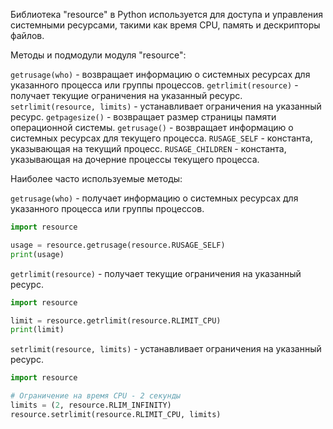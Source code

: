 Библиотека "resource" в Python используется для доступа и управления системными ресурсами, такими как время CPU, память и дескрипторы файлов.

Методы и подмодули модуля "resource":

`getrusage(who)` - возвращает информацию о системных ресурсах для указанного процесса или группы процессов.
`getrlimit(resource)` - получает текущие ограничения на указанный ресурс.
`setrlimit(resource, limits)` - устанавливает ограничения на указанный ресурс.
`getpagesize()` - возвращает размер страницы памяти операционной системы.
`getrusage()` - возвращает информацию о системных ресурсах для текущего процесса.
`RUSAGE_SELF` - константа, указывающая на текущий процесс.
`RUSAGE_CHILDREN` - константа, указывающая на дочерние процессы текущего процесса.

Наиболее часто используемые методы:

`getrusage(who)` - получает информацию о системных ресурсах для указанного процесса или группы процессов.

```python
import resource

usage = resource.getrusage(resource.RUSAGE_SELF)
print(usage)
```

`getrlimit(resource)` - получает текущие ограничения на указанный ресурс.

```python
import resource

limit = resource.getrlimit(resource.RLIMIT_CPU)
print(limit)
```

`setrlimit(resource, limits)` - устанавливает ограничения на указанный ресурс.

```python
import resource

# Ограничение на время CPU - 2 секунды
limits = (2, resource.RLIM_INFINITY)
resource.setrlimit(resource.RLIMIT_CPU, limits)
```
